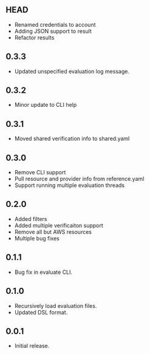 ## HEAD

* Renamed credentials to account
* Adding JSON support to result
* Refactor results

## 0.3.3

* Updated unspecified evaluation log message.

## 0.3.2

* Minor update to CLI help

## 0.3.1

* Moved shared verification info to shared.yaml

## 0.3.0

* Remove CLI support
* Pull resource and provider info from reference.yaml
* Support running multiple evaluation threads

## 0.2.0

* Added filters
* Added multiple verificaiton support
* Remove all but AWS resources
* Multiple bug fixes

## 0.1.1

* Bug fix in evaluate CLI.

## 0.1.0

* Recursively load evaluation files.
* Updated DSL format.

## 0.0.1

* Initial release.
